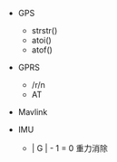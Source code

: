- GPS
    - strstr()
    - atoi()
    - atof()
    
- GPRS
    - /r/n
    - AT

- Mavlink
- IMU
    - | G | - 1 = 0   重力消除
